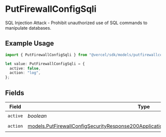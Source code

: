 # PutFirewallConfigSqli

SQL Injection Attack - Prohibit unauthorized use of SQL commands to manipulate databases.

## Example Usage

```typescript
import { PutFirewallConfigSqli } from "@vercel/sdk/models/putfirewallconfigop.js";

let value: PutFirewallConfigSqli = {
  active: false,
  action: "log",
};
```

## Fields

| Field                                                                                                                                                                                        | Type                                                                                                                                                                                         | Required                                                                                                                                                                                     | Description                                                                                                                                                                                  |
| -------------------------------------------------------------------------------------------------------------------------------------------------------------------------------------------- | -------------------------------------------------------------------------------------------------------------------------------------------------------------------------------------------- | -------------------------------------------------------------------------------------------------------------------------------------------------------------------------------------------- | -------------------------------------------------------------------------------------------------------------------------------------------------------------------------------------------- |
| `active`                                                                                                                                                                                     | *boolean*                                                                                                                                                                                    | :heavy_check_mark:                                                                                                                                                                           | N/A                                                                                                                                                                                          |
| `action`                                                                                                                                                                                     | [models.PutFirewallConfigSecurityResponse200ApplicationJSONResponseBodyActiveCrsSqliAction](../models/putfirewallconfigsecurityresponse200applicationjsonresponsebodyactivecrssqliaction.md) | :heavy_check_mark:                                                                                                                                                                           | N/A                                                                                                                                                                                          |